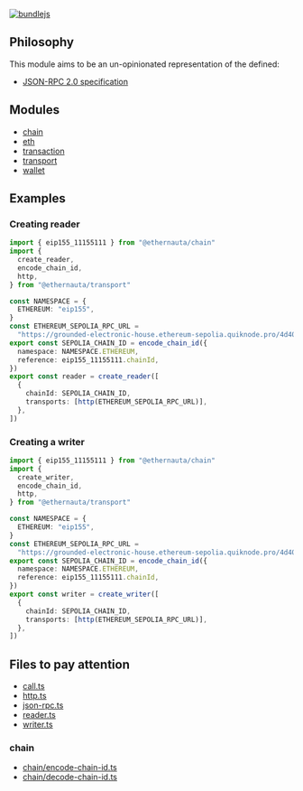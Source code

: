 [![bundlejs](https://deno.bundlejs.com/badge?q=@ethernauta/transport@0.0.10&treeshake=[*])](https://deno.bundlejs.com/?q=@ethernauta/transport@0.0.10&treeshake=[*])

## Philosophy

This module aims to be an un-opinionated representation of the defined:

- [JSON-RPC 2.0 specification](https://www.jsonrpc.org/specification)

## Modules

- [chain](https://github.com/niconiahi/ethernauta/blob/main/packages/chain/README.md)
- [eth](https://github.com/niconiahi/ethernauta/blob/main/packages/eth/README.md)
- [transaction](https://github.com/niconiahi/ethernauta/blob/main/packages/transaction/README.md)
- [transport](https://github.com/niconiahi/ethernauta/blob/main/packages/transport/README.md)
- [wallet](https://github.com/niconiahi/ethernauta/blob/main/packages/wallet/README.md)

## Examples

### Creating reader

```ts
import { eip155_11155111 } from "@ethernauta/chain"
import {
  create_reader,
  encode_chain_id,
  http,
} from "@ethernauta/transport"

const NAMESPACE = {
  ETHEREUM: "eip155",
}
const ETHEREUM_SEPOLIA_RPC_URL =
  "https://grounded-electronic-house.ethereum-sepolia.quiknode.pro/4d40a4c7ec139649d4b1f43f5d536c3756faacc9/"
export const SEPOLIA_CHAIN_ID = encode_chain_id({
  namespace: NAMESPACE.ETHEREUM,
  reference: eip155_11155111.chainId,
})
export const reader = create_reader([
  {
    chainId: SEPOLIA_CHAIN_ID,
    transports: [http(ETHEREUM_SEPOLIA_RPC_URL)],
  },
])
```

### Creating a writer

```ts
import { eip155_11155111 } from "@ethernauta/chain"
import {
  create_writer,
  encode_chain_id,
  http,
} from "@ethernauta/transport"

const NAMESPACE = {
  ETHEREUM: "eip155",
}
const ETHEREUM_SEPOLIA_RPC_URL =
  "https://grounded-electronic-house.ethereum-sepolia.quiknode.pro/4d40a4c7ec139649d4b1f43f5d536c3756faacc9/"
export const SEPOLIA_CHAIN_ID = encode_chain_id({
  namespace: NAMESPACE.ETHEREUM,
  reference: eip155_11155111.chainId,
})
export const writer = create_writer([
  {
    chainId: SEPOLIA_CHAIN_ID,
    transports: [http(ETHEREUM_SEPOLIA_RPC_URL)],
  },
])
```

## Files to pay attention

- [call.ts](https://github.com/niconiahi/ethernauta/blob/main/packages/transport/src/call.ts)
- [http.ts](https://github.com/niconiahi/ethernauta/blob/main/packages/transport/src/http.ts)
- [json-rpc.ts](https://github.com/niconiahi/ethernauta/blob/main/packages/transport/src/json-rpc.ts)
- [reader.ts](https://github.com/niconiahi/ethernauta/blob/main/packages/transport/src/reader.ts)
- [writer.ts](https://github.com/niconiahi/ethernauta/blob/main/packages/transport/src/writer.ts)

### chain

- [chain/encode-chain-id.ts](https://github.com/niconiahi/ethernauta/blob/main/packages/transport/src/chain/encode-chain-id.ts)
- [chain/decode-chain-id.ts](https://github.com/niconiahi/ethernauta/blob/main/packages/transport/src/chain/decode-chain-id.ts)
